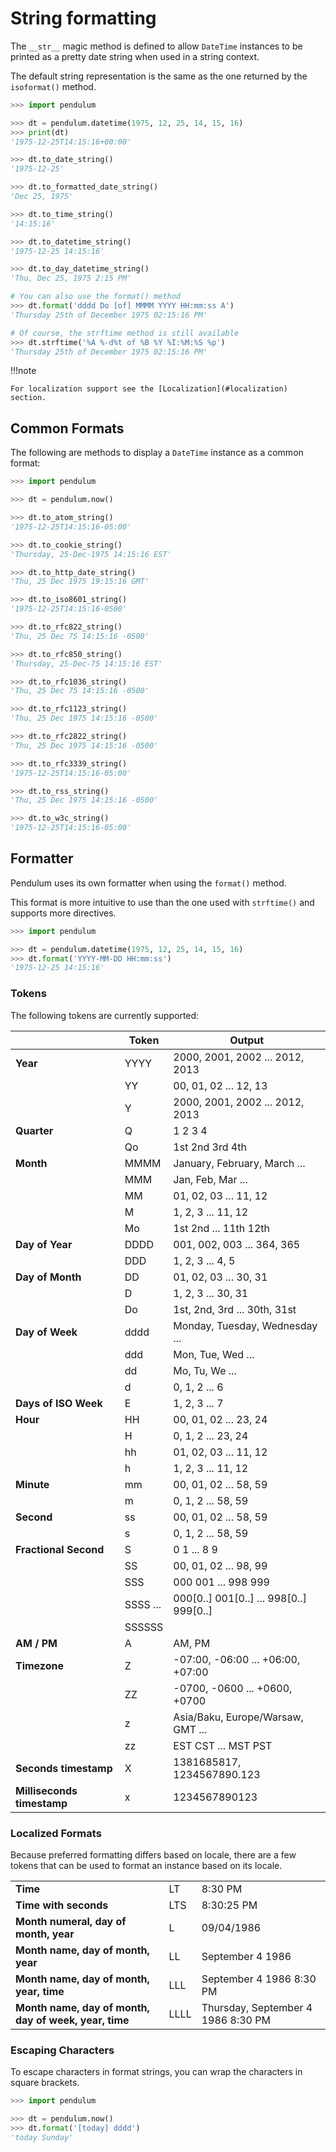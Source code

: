# String formatting

The `__str__` magic method is defined to allow `DateTime` instances to be printed
as a pretty date string when used in a string context.

The default string representation is the same as the one returned by the `isoformat()` method.

```python
>>> import pendulum

>>> dt = pendulum.datetime(1975, 12, 25, 14, 15, 16)
>>> print(dt)
'1975-12-25T14:15:16+00:00'

>>> dt.to_date_string()
'1975-12-25'

>>> dt.to_formatted_date_string()
'Dec 25, 1975'

>>> dt.to_time_string()
'14:15:16'

>>> dt.to_datetime_string()
'1975-12-25 14:15:16'

>>> dt.to_day_datetime_string()
'Thu, Dec 25, 1975 2:15 PM'

# You can also use the format() method
>>> dt.format('dddd Do [of] MMMM YYYY HH:mm:ss A')
'Thursday 25th of December 1975 02:15:16 PM'

# Of course, the strftime method is still available
>>> dt.strftime('%A %-d%t of %B %Y %I:%M:%S %p')
'Thursday 25th of December 1975 02:15:16 PM'
```

!!!note

    For localization support see the [Localization](#localization) section.

## Common Formats


The following are methods to display a `DateTime` instance as a common format:

```python
>>> import pendulum

>>> dt = pendulum.now()

>>> dt.to_atom_string()
'1975-12-25T14:15:16-05:00'

>>> dt.to_cookie_string()
'Thursday, 25-Dec-1975 14:15:16 EST'

>>> dt.to_http_date_string()
'Thu, 25 Dec 1975 19:15:16 GMT'

>>> dt.to_iso8601_string()
'1975-12-25T14:15:16-0500'

>>> dt.to_rfc822_string()
'Thu, 25 Dec 75 14:15:16 -0500'

>>> dt.to_rfc850_string()
'Thursday, 25-Dec-75 14:15:16 EST'

>>> dt.to_rfc1036_string()
'Thu, 25 Dec 75 14:15:16 -0500'

>>> dt.to_rfc1123_string()
'Thu, 25 Dec 1975 14:15:16 -0500'

>>> dt.to_rfc2822_string()
'Thu, 25 Dec 1975 14:15:16 -0500'

>>> dt.to_rfc3339_string()
'1975-12-25T14:15:16-05:00'

>>> dt.to_rss_string()
'Thu, 25 Dec 1975 14:15:16 -0500'

>>> dt.to_w3c_string()
'1975-12-25T14:15:16-05:00'
```

## Formatter

Pendulum uses its own formatter when using the `format()` method.

This format is more intuitive to use than the one used with `strftime()`
and supports more directives.

```python
>>> import pendulum

>>> dt = pendulum.datetime(1975, 12, 25, 14, 15, 16)
>>> dt.format('YYYY-MM-DD HH:mm:ss')
'1975-12-25 14:15:16'
```

### Tokens

The following tokens are currently supported:


|                                | Token         | Output                                     |
| ------------------------------ | ------------- | ------------------------------------------ |
| **Year**                       | YYYY          | 2000, 2001, 2002 ... 2012, 2013            |
|                                | YY            | 00, 01, 02 ... 12, 13                      |
|                                | Y             | 2000, 2001, 2002 ... 2012, 2013            |
| **Quarter**                    | Q             | 1 2 3 4                                    |
|                                | Qo            | 1st 2nd 3rd 4th                            |
| **Month**                      | MMMM          | January, February, March ...               |
|                                | MMM           | Jan, Feb, Mar ...                          |
|                                | MM            | 01, 02, 03 ... 11, 12                      |
|                                | M             | 1, 2, 3 ... 11, 12                         |
|                                | Mo            | 1st 2nd ... 11th 12th                      |
| **Day of Year**                | DDDD          | 001, 002, 003 ... 364, 365                 |
|                                | DDD           | 1, 2, 3 ... 4, 5                           |
| **Day of Month**               | DD            | 01, 02, 03 ... 30, 31                      |
|                                | D             | 1, 2, 3 ... 30, 31                         |
|                                | Do            | 1st, 2nd, 3rd ... 30th, 31st               |
| **Day of Week**                | dddd          | Monday, Tuesday, Wednesday ...             |
|                                | ddd           | Mon, Tue, Wed ...                          |
|                                | dd            | Mo, Tu, We ...                             |
|                                | d             | 0, 1, 2 ... 6                              |
| **Days of ISO Week**           | E             | 1, 2, 3 ... 7                              |
| **Hour**                       | HH            | 00, 01, 02 ... 23, 24                      |
|                                | H             | 0, 1, 2 ... 23, 24                         |
|                                | hh            | 01, 02, 03 ... 11, 12                      |
|                                | h             | 1, 2, 3 ... 11, 12                         |
| **Minute**                     | mm            | 00, 01, 02 ... 58, 59                      |
|                                | m             | 0, 1, 2 ... 58, 59                         |
| **Second**                     | ss            | 00, 01, 02 ... 58, 59                      |
|                                | s             | 0, 1, 2 ... 58, 59                         |
| **Fractional Second**          | S             | 0 1 ... 8 9                                |
|                                | SS            | 00, 01, 02 ... 98, 99                      |
|                                | SSS           | 000 001 ... 998 999                        |
|                                | SSSS ...      | 000[0..] 001[0..] ... 998[0..] 999[0..]    |
|                                | SSSSSS        |                                            |
| **AM / PM**                    | A             | AM, PM                                     |
| **Timezone**                   | Z             | -07:00, -06:00 ... +06:00, +07:00          |
|                                | ZZ            | -0700, -0600 ... +0600, +0700              |
|                                | z             | Asia/Baku, Europe/Warsaw, GMT ...          |
|                                | zz            | EST CST ... MST PST                        |
| **Seconds timestamp**          | X             | 1381685817, 1234567890.123                 |
| **Milliseconds timestamp**     | x             | 1234567890123                              |


### Localized Formats

Because preferred formatting differs based on locale,
there are a few tokens that can be used to format an instance based on its locale.

|                                                        |               |                                            |
| ------------------------------------------------------ | ------------- | ------------------------------------------ |
| **Time**                                               | LT            | 8:30 PM                                    |
| **Time with seconds**                                  | LTS           | 8:30:25 PM                                 |
| **Month numeral, day of month, year**                  | L             | 09/04/1986                                 |
| **Month name, day of month, year**                     | LL            | September 4 1986                           |
| **Month name, day of month, year, time**               | LLL           | September 4 1986 8:30 PM                   |
| **Month name, day of month, day of week, year, time**  | LLLL          | Thursday, September 4 1986 8:30 PM         |

### Escaping Characters

To escape characters in format strings, you can wrap the characters in square brackets.

```python
>>> import pendulum

>>> dt = pendulum.now()
>>> dt.format('[today] dddd')
'today Sunday'
```
